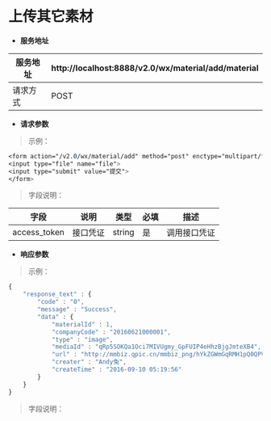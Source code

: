 # 上传其它素材

* **服务地址**

| 服务地址 | http:\/\/localhost:8888\/v2.0\/wx\/material\/add\/material |
| --- | --- |
| 请求方式 | POST |

* **请求参数**

> 示例：

```css
<form action="/v2.0/wx/material/add" method="post" enctype="multipart/form-data">
<input type="file" name="file">
<input type="submit" value="提交">
</form>
```

> 字段说明：

| **字段** | **说明** | **类型** | **必填** | **描述** |
| --- | --- | --- | --- | --- |
| access\_token | 接口凭证 | string | 是 | 调用接口凭证 |

* **响应参数**

> 示例：

```javascript
{ 
    "response_text" : { 
        "code" : "0", 
        "message" : "Success", 
        "data" : { 
            "materialId" : 1, 
            "companyCode" : "20160621000001", 
            "type" : "image", 
            "mediaId" : "qRp5SOKQa1Oci7MIVUgmy_GpFUIP4eHhzBjgJmteXB4", 
            "url" : "http://mmbiz.qpic.cn/mmbiz_png/hYkZGWmGqRMH1pQ0QPVhVXMYJbvpAg1kZ9vCAK4HUZcnfOHBWAApbquvLDiafBHREaBPJV8dE7RyACkyvjzjW1Q/0?wx_fmt=png", 
            "creater" : "Andy兔", 
            "createTime" : "2016-09-10 05:19:56" 
        } 
    } 
} 
```

> 字段说明：


